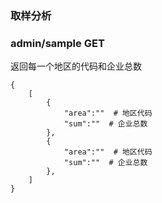 ### 取样分析
### admin/sample GET
返回每一个地区的代码和企业总数
```apple js
{
	[
		{
			"area":""  # 地区代码
			"sum":""  # 企业总数
		},
		{
			"area":""  # 地区代码
			"sum":""  # 企业总数
		},
	]
}
```
